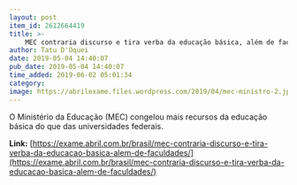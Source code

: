 ```yaml
---
layout: post
item_id: 2612664419
title: >-
    MEC contraria discurso e tira verba da educação básica, além de faculdades
author: Tatu D'Oquei
date: 2019-05-04 14:40:07
pub_date: 2019-05-04 14:40:07
time_added: 2019-06-02 05:01:34
category: 
image: https://abrilexame.files.wordpress.com/2019/04/mec-ministro-2.jpg?quality=70&strip=info&w=680&h=453&crop=1
---
```


O Ministério da Educação (MEC) congelou mais recursos da educação básica do que das universidades federais.

**Link:** [https://exame.abril.com.br/brasil/mec-contraria-discurso-e-tira-verba-da-educacao-basica-alem-de-faculdades/](https://exame.abril.com.br/brasil/mec-contraria-discurso-e-tira-verba-da-educacao-basica-alem-de-faculdades/)

